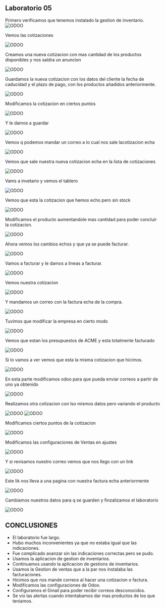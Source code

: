 ## Laboratorio 05

Primero verificamos que tenemos instalado la gestion de inventario.
![ODOO](img/1.PNG)

Vemos las cotizaciones 

![ODOO](img/2.PNG)

Creamos una nueva cotizacion con mas cantidad de los productos disponibles y nos saldra un anuncion

![ODOO](img/3.PNG)

Guardamos la nueva cotizacion con los datos del cliente la fecha de caducidad y el plazo de pago, con los productos añadidos anteriormente.

![ODOO](img/4.PNG)

Modificamos la cotizacion en ciertos puntos

![ODOO](img/5.PNG)

Y le damos a guardar 

![ODOO](img/6.PNG)

Vemos q podemos mandar un correo a lo cual nos sale lacotizacion echa

![ODOO](img/7.PNG)

Vemos que sale nuestra nueva cotizacion echa en la lista de cotizaciones

![ODOO](img/8.PNG)

Vams a invetario y vemos el tablero

![ODOO](img/9.PNG)

Vemos que esta la cotizacion que hemos echo pero sin stock

![ODOO](img/10.PNG)

Modificamos el producto aumentandole mas cantidad para poder concluir la cotizacion.

![ODOO](img/11.PNG)

Ahora vemos los cambios echos y que ya se puede facturar.

![ODOO](img/12.PNG)

Vamos a facturar y le damos a lineas a facturar.

![ODOO](img/13.PNG)

Vemos nuestra cotizacion

![ODOO](img/14.PNG)

Y mandamos un correo con la factura echa de la compra. 

![ODOO](img/15.PNG)

Tuvimos que modificar la empresa en cierto modo

![ODOO](img/16.PNG)

Vemos que estan los presupuestos de ACME y esta totalmente facturado

![ODOO](img/17.PNG)

Si lo vamos a ver vemos que esta la misma cotizacion que hicimos.

![ODOO](img/18.PNG)

En esta parte modificamos odoo para que pueda enviar correos a partir de uno ya obtenido

![ODOO](img/19.PNG)

Realizamos otra cotizacion con lso mismos datos pero variando el producto

![ODOO](img/20.PNG)
![ODOO](img/21.PNG)

Modificamos ciertos puntos de la cotizacion 

![ODOO](img/22.PNG)

Modificamos las configuraciones de Ventas en ajustes

![ODOO](img/23.PNG)

Y si revisamos nuestro correo vemos que nos llego con un link

![ODOO](img/24.PNG)

Este lik nos lleva a una pagina con nuestra factura echa anteriormente

![ODOO](img/25.PNG)

Cambiamos nuestros datos para q se guarden y finzalizamos el laboratorio

![ODOO](img/26.PNG)


## CONCLUSIONES

- El laboratorio fue largo.
- Hubo muchos inconvenientes ya que no estaba igual que las indicaciones.
- Fue complicado avanzar sin las indicaciones correctas pero se pudo.
- Usamos la aplicacion de gestion de inventarios.
- Continuamos usando la aplicacion de gestions de inventarios.
- Usamos la Gestion de ventas que a la par nos instalaba las facturaciones.
- Hicimos que nos mande correos al hacer una cotizacion o factura.
- Modificamos las configuraciones de Odoo.
- Configuramos el Gmail para poder recibir correos desconocidos.
- Se vio las alertas cuando intentabamos dar mas productos de los que teniamos.